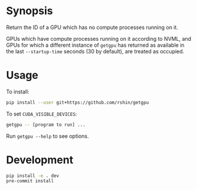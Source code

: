 # Synopsis
Return the ID of a GPU which has no compute processes running on it.

GPUs which have compute processes running on it according to NVML, and GPUs for
which a different instance of `getgpu` has returned as available in the last
`--startup-time` seconds (30 by default), are treated as occupied.

# Usage
To install:
```bash
pip install --user git+https://github.com/rshin/getgpu
```

To set `CUDA_VISIBLE_DEVICES`:
```bash
getgpu -- [program to run] ...
```

Run `getgpu --help` to see options.


# Development
```bash
pip install -e . dev
pre-commit install
```
